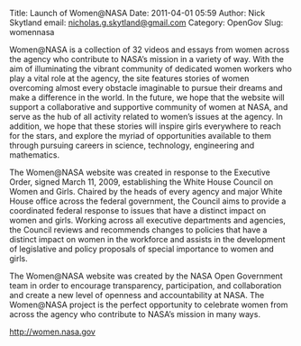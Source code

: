 Title: Launch of Women@NASA
Date: 2011-04-01 05:59
Author: Nick Skytland
email: nicholas.g.skytland@gmail.com
Category: OpenGov
Slug: womennasa

Women@NASA is a collection of 32 videos and essays from women across the
agency who contribute to NASA’s mission in a variety of way. With the
aim of illuminating the vibrant community of dedicated women workers who
play a vital role at the agency, the site features stories of women
overcoming almost every obstacle imaginable to pursue their dreams and
make a difference in the world. In the future, we hope that the website
will support a collaborative and supportive community of women at NASA,
and serve as the hub of all activity related to women’s issues at the
agency. In addition, we hope that these stories will inspire girls
everywhere to reach for the stars, and explore the myriad of
opportunities available to them through pursuing careers in science,
technology, engineering and mathematics.

The Women@NASA website was created in response to the Executive Order,
signed March 11, 2009, establishing the White House Council on Women and
Girls. Chaired by the heads of every agency and major White House office
across the federal government, the Council aims to provide a coordinated
federal response to issues that have a distinct impact on women and
girls. Working across all executive departments and agencies, the
Council reviews and recommends changes to policies that have a distinct
impact on women in the workforce and assists in the development of
legislative and policy proposals of special importance to women and
girls.

The Women@NASA website was created by the NASA Open Government team in
order to encourage transparency, participation, and collaboration and
create a new level of openness and accountability at NASA. The
Women@NASA project is the perfect opportunity to celebrate women from
across the agency who contribute to NASA’s mission in many ways.

<http://women.nasa.gov>
